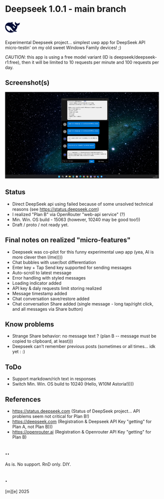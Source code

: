 # Deepseek 1.0.1 - main branch
![Logo](Images/logo.png)

Experimental Deepseek project... simplest uwp app for DeepSeek API micro-testin' on my old sweet Windows Family devices! ;) 

_CAUTION_: this app is using a free model variant (ID is deepseek/deepseek-r1:free), then it will be limited to 10 requests per minute and 100 requests per day.

## Screenshot(s)
![Logo](Images/shot01.png)

## Status
- Direct DeepSeek api using failed because of some unsolved technical reasons (see https://status.deepseek.com)
- I realized "Plan B" via OpenRouter "web-api service" (?)
- Min. Win. OS build - 15063 (however, 10240 may be good too!))
- Draft / proto / not ready yet.

## Final notes on realized "micro-features"
- Deepseek was co-pilot for this funny experimental uwp app (yea, AI is more clever then I/me)))) 
- Chat bubbles with user/bot differentiation
- Enter key + Tap Send key supported for sending messages
- Auto-scroll to latest message 
- Error handling with styled messages 
- Loading indicator added
- API key & daly requests limit storing realized
- Message timestamp added
- Chat conversation save/restore added
- Chat conversation Share added (single message - long tap/right click, and all messages via Share button)

## Know problems 
- Strange Share behavior: no message text ? (plan B -- message must be copied to clipboard, at least)))
- Deepseek can't remember previous posts (sometimes or all times… idk yet : :)

## ToDo
- Support markdown/rich text in responses
- Switch Min. Win. OS build to 10240 (Hello, W10M Astoria!))))

## References
- https://status.deepseek.com (Status of DeepSeek project... API problems seem not critical for Plan B!)
- https://deepseek.com (Registration & Deepseek API Key "getting" for Plan A, not Plan B)))
- https://openrouter.ai (Registration & Openrouter API Key "getting" for Plan B)


## ..
As is. No support. RnD only. DIY.

## .
[m][e] 2025
